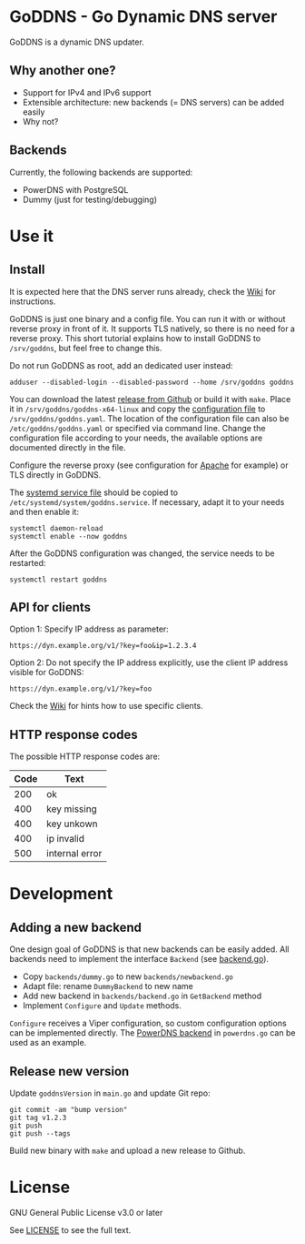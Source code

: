 # GoDDNS - Go Dynamic DNS server

GoDDNS is a dynamic DNS updater.

## Why another one?

* Support for IPv4 and IPv6 support
* Extensible architecture: new backends (= DNS servers) can be added easily
* Why not?

## Backends

Currently, the following backends are supported:

* PowerDNS with PostgreSQL
* Dummy (just for testing/debugging)

# Use it

## Install

It is expected here that the DNS server runs already, check the [Wiki](https://github.com/svenhertle/goddns/wiki) for instructions.

GoDDNS is just one binary and a config file. You can run it with or without reverse proxy in front of it.
It supports TLS natively, so there is no need for a reverse proxy.
This short tutorial explains how to install GoDDNS to `/srv/goddns`, but feel free to change this.

Do not run GoDDNS as root, add an dedicated user instead:

    adduser --disabled-login --disabled-password --home /srv/goddns goddns

You can download the latest [release from Github](https://github.com/svenhertle/goddns/releases) or build it with `make`.
Place it in `/srv/goddns/goddns-x64-linux` and copy the [configuration file](https://github.com/svenhertle/goddns/blob/master/goddns.yaml) to `/srv/goddns/goddns.yaml`.
The location of the configuration file can also be `/etc/goddns/goddns.yaml` or specified via command line.
Change the configuration file according to your needs, the available options are documented directly in the file.

Configure the reverse proxy (see configuration for [Apache](https://github.com/svenhertle/goddns/blob/master/install/apache.conf) for example) or TLS directly in GoDDNS.

The [systemd service file](https://github.com/svenhertle/goddns/blob/master/install/goddns.service) should be copied to `/etc/systemd/system/goddns.service`.
If necessary, adapt it to your needs and then enable it:

    systemctl daemon-reload
    systemctl enable --now goddns

After the GoDDNS configuration was changed, the service needs to be restarted:

    systemctl restart goddns

## API for clients

Option 1: Specify IP address as parameter:

    https://dyn.example.org/v1/?key=foo&ip=1.2.3.4

Option 2: Do not specify the IP address explicitly, use the client IP address visible for GoDDNS:

    https://dyn.example.org/v1/?key=foo

Check the [Wiki](https://github.com/svenhertle/goddns/wiki) for hints how to use specific clients.

## HTTP response codes

The possible HTTP response codes are:

| Code     | Text                |
|----------|---------------------|
| 200      | ok                  |
| 400      | key missing         |
| 400      | key unkown          |
| 400      | ip invalid          |
| 500      | internal error      |

# Development

## Adding a new backend

One design goal of GoDDNS is that new backends can be easily added.
All backends need to implement the interface `Backend` (see [backend.go](`https://github.com/svenhertle/goddns/blob/master/backends/backend.go`)).

* Copy `backends/dummy.go` to new `backends/newbackend.go`
* Adapt file: rename `DummyBackend` to new name
* Add new backend in `backends/backend.go` in `GetBackend` method
* Implement `Configure` and `Update` methods.

`Configure` receives a Viper configuration, so custom configuration options can be implemented directly.
The [PowerDNS backend](https://github.com/svenhertle/goddns/blob/master/backends/powerdns.go) in `powerdns.go` can be used as an example.

## Release new version

Update `goddnsVersion` in `main.go` and update Git repo:

    git commit -am "bump version"
    git tag v1.2.3
    git push
    git push --tags

Build new binary with `make` and upload a new release to Github.

# License

GNU General Public License v3.0 or later

See [LICENSE](https://github.com/svenhertle/goddns/blob/master/LICENSE) to see the full text.